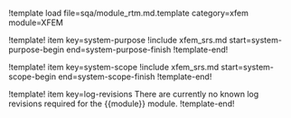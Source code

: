 !template load file=sqa/module_rtm.md.template category=xfem module=XFEM

!template! item key=system-purpose
!include xfem_srs.md start=system-purpose-begin end=system-purpose-finish
!template-end!

!template! item key=system-scope
!include xfem_srs.md start=system-scope-begin end=system-scope-finish
!template-end!

!template! item key=log-revisions
There are currently no known log revisions required for the {{module}} module.
!template-end!
